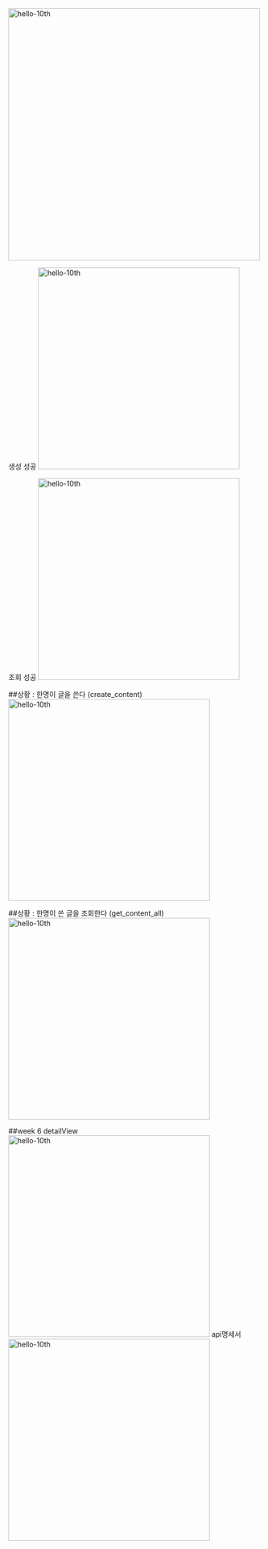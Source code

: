 <img width="500" alt="hello-10th" src="https://user-images.githubusercontent.com/92968138/175806411-7caafd98-7773-4255-b214-9f863c5aa398.png">

생성 성공
<img width="400" alt="hello-10th" src="https://user-images.githubusercontent.com/92968138/178222551-81707e57-de25-471a-b88c-82dd7212b98e.png">

조회 성공
<img width="400" alt="hello-10th" src="https://user-images.githubusercontent.com/92968138/178222628-cb80b8ab-a753-4d56-a1b5-492be63d35bd.png">

##상황 : 한명이 글을 쓴다 (create_content)
<img width="400" alt="hello-10th" src="https://user-images.githubusercontent.com/92968138/179649868-11728947-f831-4a47-9ffd-89be3137c582.png">


##상황 : 한명이 쓴 글을 조회한다 (get_content_all)<img width="400" alt="hello-10th" src="https://user-images.githubusercontent.com/92968138/179649909-a439a947-ef14-4adf-8b3c-268ed31885a8.png">

##week 6
detailView
<img width="400" alt="hello-10th" src="https://user-images.githubusercontent.com/92968138/182427077-696c4a98-4d4a-452b-9948-9e9c9c3df9ad.png">
api명세서
<img width="400" alt="hello-10th" src="https://user-images.githubusercontent.com/92968138/182427473-e055d415-e7ae-49e0-9828-6881d19a085d.png">
